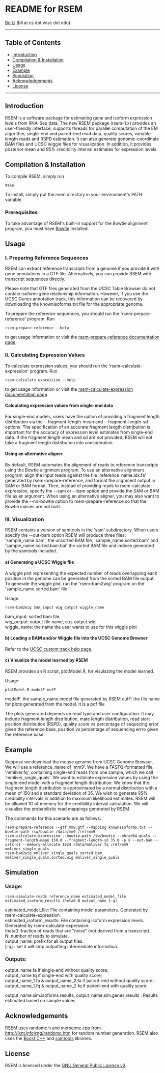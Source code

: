 README for RSEM
===============

[Bo Li](http://pages.cs.wisc.edu/~bli) \(bli at cs dot wisc dot edu\)

* * *

Table of Contents
-----------------

* [Introduction](#introduction)
* [Compilation & Installation](#compilation)
* [Usage](#usage)
* [Example](#example)
* [Simulation](#simulation)
* [Acknowledgements](#acknowledgements)
* [License](#license)

* * *

## <a name="introduction"></a> Introduction

RSEM is a software package for estimating gene and isoform expression
levels from RNA-Seq data.  The new RSEM package (rsem-1.x) provides an
user-friendly interface, supports threads for parallel computation of
the EM algorithm, single-end and paired-end read data, quality scores,
variable-length reads and RSPD estimation. It can also generate
genomic-coordinate BAM files and UCSC wiggle files for visualization. In
addition, it provides posterior mean and 95% credibility interval
estimates for expression levels.

## <a name="compilation"></a> Compilation & Installation

To compile RSEM, simply run
   
    make

To install, simply put the rsem directory in your environment's PATH
variable.

### Prerequisites

To take advantage of RSEM's built-in support for the Bowtie alignment
program, you must have [Bowtie](http://bowtie-bio.sourceforge.net) installed.

## <a name="usage"></a> Usage

### I. Preparing Reference Sequences

RSEM can extract reference transcripts from a genome if you provide it
with gene annotations in a GTF file.  Alternatively, you can provide
RSEM with transcript sequences directly.

Please note that GTF files generated from the UCSC Table Browser do not
contain isoform-gene relationship information.  However, if you use the
UCSC Genes annotation track, this information can be recovered by
downloading the knownIsoforms.txt file for the appropriate genome.
 
To prepare the reference sequences, you should run the
'rsem-prepare-reference' program.  Run 

    rsem-prepare-reference --help

to get usage information or visit the [rsem-prepare-reference
documentation page](http://deweylab.biostat.wisc.edu/rsem/rsem-prepare-reference.html).

### II. Calculating Expression Values

To calculate expression values, you should run the
'rsem-calculate-expression' program.  Run 

    rsem-calculate-expression --help

to get usage information or visit the [rsem-calculate-expression
documentation page](http://deweylab.biostat.wisc.edu/rsem/rsem-calculate-expression.html).

#### Calculating expression values from single-end data

For single-end models, users have the option of providing a fragment
length distribution via the --fragment-length-mean and
--fragment-length-sd options.  The specification of an accurate fragment
length distribution is important for the accuracy of expression level
estimates from single-end data.  If the fragment length mean and sd are
not provided, RSEM will not take a fragment length distribution into
consideration.

#### Using an alternative aligner

By default, RSEM automates the alignment of reads to reference
transcripts using the Bowtie alignment program.  To use an alternative
alignment program, align the input reads against the file
'reference_name.idx.fa' generated by rsem-prepare-reference, and format
the alignment output in SAM or BAM format.  Then, instead of providing
reads to rsem-calculate-expression, specify the --sam or --bam option
and provide the SAM or BAM file as an argument.  When using an
alternative aligner, you may also want to provide the --no-bowtie option
to rsem-prepare-reference so that the Bowtie indices are not built.

### III. Visualization

RSEM contains a version of samtools in the 'sam' subdirectory. When
users specify the --out-bam option RSEM will produce three files:
'sample_name.bam', the unsorted BAM file, 'sample_name.sorted.bam' and
'sample_name.sorted.bam.bai' the sorted BAM file and indices generated
by the samtools included.

#### a) Generating a UCSC Wiggle file

A wiggle plot representing the expected number of reads overlapping
each position in the genome can be generated from the sorted BAM file
output.  To generate the wiggle plot, run the 'rsem-bam2wig' program on
the 'sample_name.sorted.bam' file.

Usage:    

    rsem-bam2wig bam_input wig_output wiggle_name

bam_input: sorted bam file   
wig_output: output file name, e.g. output.wig   
wiggle_name: the name the user wants to use for this wiggle plot  

#### b) Loading a BAM and/or Wiggle file into the UCSC Genome Browser

Refer to the [UCSC custom track help page](http://genome.ucsc.edu/goldenPath/help/customTrack.html).

#### c) Visualize the model learned by RSEM

RSEM provides an R script, plotModel.R, for visulazing the model learned.

Usage:
    
    plotModel.R modelF outF

modelF: the sample_name.model file generated by RSEM
outF: the file name for plots generated from the model. It is a pdf file

The plots generated depends on read type and user configuration. It
may include fragment length distribution, mate length distribution,
read start position distribution (RSPD), quality score vs percentage
of sequecing error given the reference base, position vs percentage of
sequencing errro given the reference base.

## <a name="example"></a> Example

Suppose we download the mouse genome from UCSC Genome Browser.  We will
use a reference_name of 'mm9'.  We have a FASTQ-formatted file,
'mmliver.fq', containing single-end reads from one sample, which we call
'mmliver_single_quals'.  We want to estimate expression values by using
the single-end model with a fragment length distribution. We know that
the fragment length distribution is approximated by a normal
distribution with a mean of 150 and a standard deviation of 35. We wish
to generate 95% credibility intervals in addition to maximum likelihood
estimates.  RSEM will be allowed 1G of memory for the credibility
interval calculation.  We will visualize the probabilistic read mappings
generated by RSEM.

The commands for this scenario are as follows:

    rsem-prepare-reference --gtf mm9.gtf --mapping knownIsoforms.txt --bowtie-path /sw/bowtie /data/mm9 /ref/mm9
    rsem-calculate-expression --bowtie-path /sw/bowtie --phred64-quals --fragment-length-mean 150.0 --fragment-length-sd 35.0 -p 8 --out-bam --calc-ci --memory-allocate 1024 /data/mmliver.fq /ref/mm9 mmliver_single_quals
    rsem-bam2wig mmliver_single_quals.sorted.bam mmliver_single_quals.sorted.wig mmliver_single_quals

## <a name="simulation"></a> Simulation

### Usage: 

    rsem-simulate-reads reference_name estimated_model_file estimated_isoform_results theta0 N output_name [-q]

estimated_model_file:  File containing model parameters.  Generated by
rsem-calculate-expression.   
estimated_isoform_results: File containing isoform expression levels.
Generated by rsem-calculate-expression.   
theta0: fraction of reads that are "noise" (not derived from a transcript).   
N: number of reads to simulate.   
output_name: prefix for all output files.   
[-q] : set it will stop outputting intermediate information.   

### Outputs:

output_name.fa if single-end without quality score;   
output_name.fq if single-end with quality score;   
output_name_1.fa & output_name_2.fa if paired-end without quality
score;   
output_name_1.fq & output_name_2.fq if paired-end with quality score.   

output_name.sim.isoforms.results, output_name.sim.genes.results : Results estimated based on sample values.

## <a name="acknowledgements"></a> Acknowledgements

RSEM uses randomc.h and mersenne.cpp from
<http://lxnt.info/rng/randomc.htm> for random number generation. RSEM
also uses the [Boost C++](http://www.boost.org) and
[samtools](http://samtools.sourceforge.net) libraries.

## <a name="license"></a> License

RSEM is licensed under the [GNU General Public License v3](http://www.gnu.org/licenses/gpl-3.0.html).
